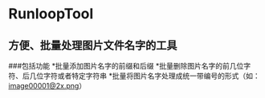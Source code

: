 # RunloopTool

## 方便、批量处理图片文件名字的工具

###包括功能
*批量添加图片名字的前缀和后缀
*批量删除图片名字的前几位字符、后几位字符或者特定字符串
*批量将图片名字处理成统一带编号的形式（如：image00001@2x.png）